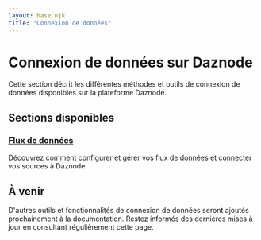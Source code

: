 ```yaml
---
layout: base.njk
title: "Connexion de données"
---
```


# Connexion de données sur Daznode

Cette section décrit les différentes méthodes et outils de connexion de données disponibles sur la plateforme Daznode.

## Sections disponibles

### [Flux de données](/connect-data/datastreams/)
Découvrez comment configurer et gérer vos flux de données et connecter vos sources à Daznode.

## À venir

D'autres outils et fonctionnalités de connexion de données seront ajoutés prochainement à la documentation. Restez informés des dernières mises à jour en consultant régulièrement cette page. 